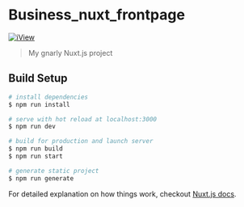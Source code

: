 # Business_nuxt_frontpage

[![iView](https://img.shields.io/npm/v/iview.svg?style=flat-square)](https://www.npmjs.org/package/iview)

> My gnarly Nuxt.js project

## Build Setup

``` bash
# install dependencies
$ npm run install

# serve with hot reload at localhost:3000
$ npm run dev

# build for production and launch server
$ npm run build
$ npm run start

# generate static project
$ npm run generate
```

For detailed explanation on how things work, checkout [Nuxt.js docs](https://nuxtjs.org).
